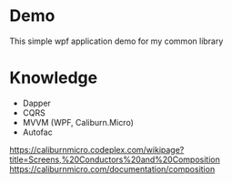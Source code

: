 # Demo
This simple wpf application demo for my common library
# Knowledge
- Dapper
- CQRS
- MVVM (WPF, Caliburn.Micro)
- Autofac

https://caliburnmicro.codeplex.com/wikipage?title=Screens,%20Conductors%20and%20Composition
https://caliburnmicro.com/documentation/composition
